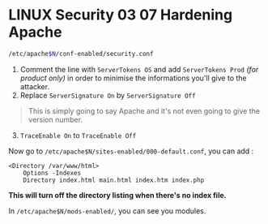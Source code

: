 # LINUX Security 03 07 Hardening Apache

```bash
/etc/apache$N/conf-enabled/security.conf
```

1. Comment the line with `ServerTokens OS` and add `ServerTokens Prod` *(for product only)* in order to minimise the informations you'll give to the attacker. 
2. Replace `ServerSignature On` by `ServerSignature Off`
> This is simply going to say Apache and it's not even going to give the version number.

3. `TraceEnable On` to `TraceEnable Off`

Now go to `/etc/apache$N/sites-enabled/000-default.conf`, you can add :
```
<Directory /var/www/html>
    Options -Indexes
    Directory index.html main.html index.htm index.php
```
**This will turn off the directory listing when there's no index file.**

In `/etc/apache$N/mods-enabled/`, you can see you modules.

